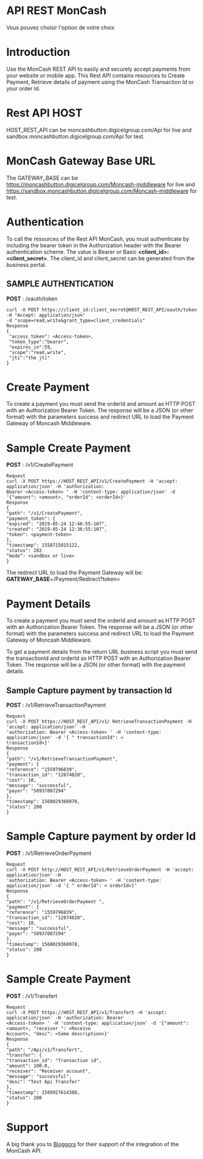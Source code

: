 # API REST MonCash
Vous pouvez choisir l'option de votre choix

# Introduction
Use the MonCash REST API to easily and securely accept payments from your website
or mobile app. This Rest API contains resources to Create Payment, Retrieve details of
payment using the MonCash Transaction Id or your order Id.

# Rest API HOST
HOST_REST_API can be moncashbutton.digicelgroup.com/Api for live and
sandbox.moncashbutton.digicelgroup.com/Api for test.

# MonCash Gateway Base URL
The GATEWAY_BASE can be https://moncashbutton.digicelgroup.com/Moncash-middleware for live and
https://sandbox.moncashbutton.digicelgroup.com/Moncash-middleware for test.

# Authentication
To call the resources of the Rest API MonCash, you must authenticate by including the bearer token in the
Authorization header with the Bearer authentication scheme. The value is Bearer <Access-Token> or Basic
**<client_id>:<client_secret>**. The client_id and client_secret can be generated from the business portal.

## SAMPLE AUTHENTICATION
  **POST** : /oauth/token
  
```Request
curl -X POST https://client_id:client_secret@HOST_REST_API/oauth/token -H "Accept: application/json"
-d "scope=read,write&grant_type=client_credentials"
Response
{
 "access_token": <Access-token>,
 "token_type":"bearer",
 "expires_in":59,
 "scope":"read,write",
 "jti":"the jti"
}
```
 
# Create Payment
To create a payment you must send the orderId and amount as HTTP POST with an
Authorization Bearer Token. The response will be a JSON (or other format) with the
parameters success and redirect URL to load the Payment Gateway of Moncash
Middleware.
 
# Sample Create Payment
**POST** : /v1/CreatePayment
 
 ```
 Request
curl -X POST https://HOST_REST_API/v1/CreatePayment -H 'accept: application/json' -H 'authorization:
Bearer <Access-token> ' -H 'content-type: application/json' -d '{"amount": <amount>, "orderId": <orderId>}'
Response
{
 "path": "/v1/CreatePayment",
 "payment_token": {
 "expired": "2019-05-24 12:46:55:107",
 "created": "2019-05-24 12:36:55:107",
 "token": <payment-token>
 },
 "timestamp": 1558715815122,
 "status": 202
 “mode”: <sandbox or live>
}
```
 
The redirect URL to load the Payment Gateway will be:
**GATEWAY_BASE**+/Payment/Redirect?token=<payment-token>
 
# Payment Details
 
To create a payment you must send the orderId and amount as HTTP POST with an
Authorization Bearer Token. The response will be a JSON (or other format) with the
parameters success and redirect URL to load the Payment Gateway of Moncash
Middleware.
 
To get a payment details from the return URL business script you must send the transactionId and orderId as
HTTP POST with an Authorization Bearer Token. The response will be a JSON (or other format) with the
payment details.
 
## Sample Capture payment by transaction Id
 **POST** : /v1/RetrieveTransactionPayment
 
 ```
 Request
curl -X POST https://HOST_REST_API/v1/ RetrieveTransactionPayment -H 'accept: application/json' -H
'authorization: Bearer <Access-token> ' -H 'content-type: application/json' -d '{ " transactionId": <
transactionId>}'
Response
{
 "path": "/v1/RetrieveTransactionPayment",
 "payment": {
 "reference": "1559796839",
 "transaction_id": "12874820",
 "cost": 10,
 "message": "successful",
 "payer": "50937007294"
 },
 "timestamp": 1560029360970,
 "status": 200
}
```
 # Sample Capture payment by order Id
  **POST** : /v1/RetrieveOrderPayment
 
 ```
 Request
curl -X POST http://HOST_REST_API/v1/RetrieveOrderPayment -H 'accept: application/json' -H
'authorization: Bearer <Access-token> ' -H 'content-type: application/json' -d '{ " orderId": < orderId>}'
Response
{
 "path": "/v1/RetrieveOrderPayment ",
 "payment": {
 "reference": "1559796839",
 "transaction_id": "12874820",
 "cost": 10,
 "message": "successful",
 "payer": "50937007294"
 },
 "timestamp": 1560029360970,
 "status": 200
}
```
 
 # Sample Create Payment
 **POST** : /v1/Transfert
 
 ```
 Request
curl -X POST https://HOST_REST_API/v1/Transfert -H 'accept: application/json' -H 'authorization: Bearer
<Access-token> ' -H 'content-type: application/json' -d '{"amount": <amount>, "receiver ": <Receive
Account>, "desc": <Some description>}'
Response
{
 "path": "/Api/v1/Transfert",
 "transfer": {
 "transaction_id": "Transaction id",
 "amount": 100.0,
 "receiver": "Receiver account",
 "message": "successful",
 "desc": "Test Api Transfer"
 },
 "timestamp": 1589927614388,
 "status": 200
}
```
# Support
 A big thank you to [Bloggors](https://www.bloggors.com) for their support of the integration of the MonCash API.

